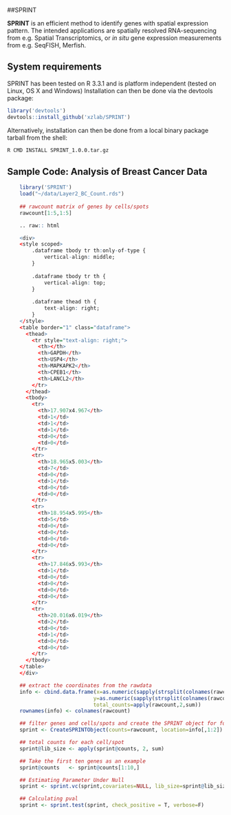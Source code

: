 
##SPRINT

**SPRINT** is an efficient method to identify genes with spatial expression pattern. 
The intended applications are spatially resolved RNA-sequencing from e.g.
Spatial Transcriptomics, or *in situ* gene expression measurements from
e.g. SeqFISH, Merfish.

## System requirements
SPRINT has been tested on R 3.3.1 and is platform independent (tested on Linux, OS X and Windows)
Installation can then be done via the devtools package:

```R
library('devtools')
devtools::install_github('xzlab/SPRINT')
```
Alternatively, installation can then be done from a local binary package
tarball from the shell:
```bash
R CMD INSTALL SPRINT_1.0.0.tar.gz
```



## Sample Code: Analysis of Breast Cancer Data
```R
    library('SPRINT')
    load("~/data/Layer2_BC_Count.rds")
     
    ## rawcount matrix of genes by cells/spots
    rawcount[1:5,1:5]

    .. raw:: html

    <div>
    <style scoped>
        .dataframe tbody tr th:only-of-type {
            vertical-align: middle;
        }
    
        .dataframe tbody tr th {
            vertical-align: top;
        }
    
        .dataframe thead th {
            text-align: right;
        }
    </style>
    <table border="1" class="dataframe">
      <thead>
        <tr style="text-align: right;">
          <th></th>
          <th>GAPDH</th>
          <th>USP4</th>
          <th>MAPKAPK2</th>
          <th>CPEB1</th>
          <th>LANCL2</th>
        </tr>
      </thead>
      <tbody>
        <tr>
          <th>17.907x4.967</th>
          <td>1</td>
          <td>1</td>
          <td>1</td>
          <td>0</td>
          <td>0</td>
        </tr>
        <tr>
          <th>18.965x5.003</th>
          <td>7</td>
          <td>0</td>
          <td>1</td>
          <td>0</td>
          <td>0</td>
        </tr>
        <tr>
          <th>18.954x5.995</th>
          <td>5</td>
          <td>0</td>
          <td>0</td>
          <td>0</td>
          <td>0</td>
        </tr>
        <tr>
          <th>17.846x5.993</th>
          <td>1</td>
          <td>0</td>
          <td>0</td>
          <td>0</td>
          <td>0</td>
        </tr>
        <tr>
          <th>20.016x6.019</th>
          <td>2</td>
          <td>0</td>
          <td>1</td>
          <td>0</td>
          <td>0</td>
        </tr>
      </tbody>
    </table>
    </div>

    ## extract the coordinates from the rawdata
    info <- cbind.data.frame(x=as.numeric(sapply(strsplit(colnames(rawcount),split="x"),"[",1)),
                            y=as.numeric(sapply(strsplit(colnames(rawcount),split="x"),"[",2)),
                            total_counts=apply(rawcount,2,sum))
    rownames(info) <- colnames(rawcount)

    ## filter genes and cells/spots and create the SPRINT object for following analysis
    sprint <- CreateSPRINTObject(counts=rawcount, location=info[,1:2])

    ## total counts for each cell/spot
    sprint@lib_size <- apply(sprint@counts, 2, sum)

    ## Take the first ten genes as an example
    sprint@counts   <- sprint@counts[1:10,]

    ## Estimating Parameter Under Null
    sprint <- sprint.vc(sprint,covariates=NULL, lib_size=sprint@lib_size, num_core=1,verbose=F)

    ## Calculating pval
    sprint <- sprint.test(sprint, check_positive = T, verbose=F)
```










